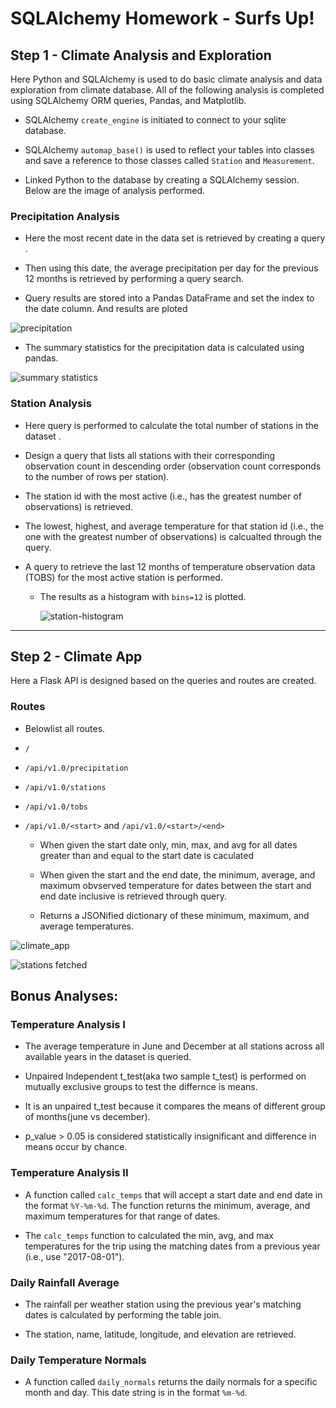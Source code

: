 # SQLAlchemy Homework - Surfs Up!


## Step 1 - Climate Analysis and Exploration

Here Python and SQLAlchemy is used to do basic climate analysis and data exploration from climate database. All of the following analysis is completed using SQLAlchemy ORM queries, Pandas, and Matplotlib.


* SQLAlchemy `create_engine` is initiated to connect to your sqlite database.

* SQLAlchemy `automap_base()` is used to reflect your tables into classes and save a reference to those classes called `Station` and `Measurement`.

* Linked Python to the database by creating a SQLAlchemy session. Below are the image of analysis performed.


### Precipitation Analysis

* Here the most recent date in the data set is retrieved by creating a query .

* Then using this date, the average precipitation per day for the previous 12 months is retrieved by performing a query search. 

* Query results are stored into a Pandas DataFrame and set the index to the date column. And results are ploted

![precipitation](C:/Users/Uzma/Home_Work_Repo_Folder/sqlalchemy-challenge/image_folder/prcp.png)

* The summary statistics for the precipitation data is calculated using pandas.

![summary statistics](sqlalchemy-challenge/image_folder/describe.PNG)

### Station Analysis

* Here query is performed to calculate the total number of stations in the dataset .

* Design a query that lists all stations with their corresponding observation count in descending order (observation count corresponds to the number of rows per station).

* The station id with the most active (i.e., has the greatest number of observations) is retrieved.

* The lowest, highest, and average temperature for that station id (i.e., the one with the greatest number of observations) is calcualted through the query.


* A query to retrieve the last 12 months of temperature observation data (TOBS) for the most active station is performed.

  * The results as a histogram with `bins=12` is plotted.

    ![station-histogram](sqlalchemy-challenge/image_folder/Temps.png)

- - -

## Step 2 - Climate App

Here a Flask API is designed based on the queries and routes are created.

### Routes

* Belowlist all routes.

* `/`

* `/api/v1.0/precipitation`

* `/api/v1.0/stations`

* `/api/v1.0/tobs`

* `/api/v1.0/<start>` and `/api/v1.0/<start>/<end>`


  * When given the start date only, min, max, and avg for all dates greater than and equal to the start date is caculated

  * When given the start and the end date,  the minimum, average, and maximum obvserved temperature for dates between the start and end date inclusive is retrieved through query.
  
  * Returns a JSONified dictionary of these minimum, maximum, and average temperatures.

![climate_app](sqlalchemy-challenge/image_folder/app.PNG)

![stations fetched](sqlalchemy-challenge/image_folder/stations.PNG)


## Bonus Analyses:

### Temperature Analysis I

* The average temperature in June and December at all stations across all available years in the dataset is queried. 

* Unpaired Independent t_test(aka two sample t_test) is performed on mutually exclusive groups to test the differnce is means.

* It is an unpaired t_test because it compares the means of different group of months(june vs december).

* p_value > 0.05 is considered statistically insignificant and difference in means occur by chance.


### Temperature Analysis II

* A function called `calc_temps` that will accept a start date and end date in the format `%Y-%m-%d`. The function returns the minimum, average, and maximum  temperatures for that range of dates.

* The `calc_temps` function to calculated the min, avg, and max temperatures for the trip using the matching dates from a previous year (i.e., use "2017-08-01").


### Daily Rainfall Average


* The rainfall per weather station using the previous year's matching dates is calculated by performing the table join.

*  The station, name, latitude, longitude, and elevation are retrieved.

### Daily Temperature Normals


* A function called `daily_normals`  returns the daily normals for a specific month and day. This date string is in the format `%m-%d`.


